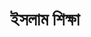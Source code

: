 ---
title: "ইসলাম শিক্ষা"
class: ৩য় শ্রেণি
ayear: ২০০৩ - ২০১১
publisher: "NCTB"
inlang: "bn-BD"
genre: "TextBook"
thumb: islam siksha c3 2009.png
---